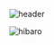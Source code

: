 ![header](https://capsule-render.vercel.app/api?type=rounded&color=auto&height=300&section=header&text=pjnw1236%20github&fontSize=90&animation=scaleIn)

![hibaro](https://user-images.githubusercontent.com/97827368/169654343-0928eea5-a1b1-4fd6-9a97-0239233af25a.gif)

